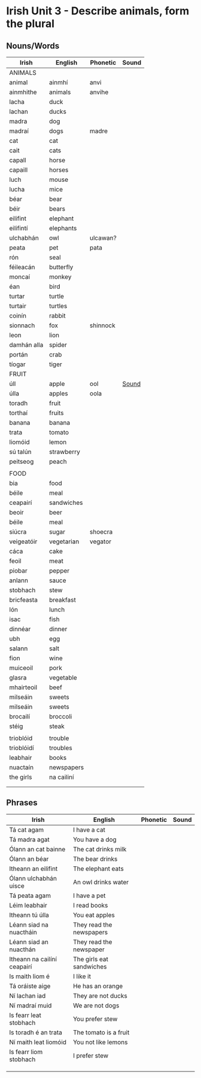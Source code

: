 # Irish Unit 3 - Describe animals, form the plural

## Nouns/Words

| Irish | English | Phonetic | Sound |
| ------| ------- | -------- | ----- |
| ANIMALS |  |  |  |
| animal | ainmhí | anvi |  |
| ainmhithe | animals | anvihe |  |
| lacha | duck |  |  |
| lachan | ducks |  |  |
| madra | dog |  |  |
| madraí | dogs | madre |  |
| cat | cat |  |  |
| cait | cats |  |  |
| capall | horse |  |  |
| capaill | horses |  |  |
| luch | mouse |  |  |
| lucha | mice |  |  |
| béar | bear |  |  |
| béir | bears |  |  |
| eilifint | elephant |  |  |
| eilifintí | elephants |  |  |
| ulchabhán | owl | ulcawan? |  |
| peata | pet | pata |  |
| rón | seal |  |  |
| féileacán | butterfly |  |  |
| moncaí | monkey |  |  |
| éan | bird |  |  |
| turtar | turtle |  |  |
| turtair | turtles |  |  |
| coinín | rabbit |  |  |
| sionnach | fox | shinnock |  
| leon | lion |  |  |
| damhán alla | spider |  |  |
| portán | crab |  |  ||
| tíogar | tiger |  |  ||
| FRUIT |  |  |  |
| úll | apple | ool |[Sound](https://www.focloir.ie/en/dictionary/ei/apple)
| úlla | apples | oola |
| toradh | fruit |  |  |
| torthaí | fruits |  |  |
| banana | banana |  |  |
| trata | tomato |  |  |
| liomóid | lemon |  |  |
| sú talún | strawberry |  |  |
| peitseog | peach |  |  |
|  |  |  |  |
| FOOD |  |  |  |
| bia | food |  |  |
| béile | meal
| ceapairí | sandwiches |  |  |
| beoir | beer |  |  |
| béile | meal |  |  |
| siúcra | sugar | shoecra |  |
| veigeatóir | vegetarian | vegator |  |
| cáca | cake |  |  |
| feoil | meat |  |  |
| piobar | pepper |  |  |
| anlann | sauce |  |  |
| stobhach | stew |  |  |
| bricfeasta | breakfast |  |  |
| lón | lunch |  |  |
| isac | fish |  |  |
| dinnéar | dinner |  |  |
| ubh | egg |  |  |
| salann | salt |  |  |
| fion | wine |  |  |
| muiceoil | pork |  |  |
| glasra | vegetable |  |  |
| mhairteoil | beef |  |  |
| milseáin | sweets |  |  |
| milseáin | sweets |  |  |
| brocailí | broccoli |  |  |
| stéig | steak |  |  |
|  |  |  |  |
| trioblóid | trouble |  |  |
| trioblóidí | troubles |  |  |
| leabhair | books |  |  |
| nuactaín | newspapers |  |  |
| the girls | na cailiní |  |  |
|  |  |  |  |
|  |  |  |  |


## Phrases
| Irish | English | Phonetic | Sound |
| ------| ------- | -------- |----- |
| Tá cat agam| I have a cat |  |  |
| Tá madra agat | You have a dog |  |  |
| Ólann an cat bainne | The cat drinks milk |  |  |
| Ólann an béar | The bear drinks |  |  |
| Itheann an eilifint | The elephant eats |  |  |
| Ólann ulchabhán uisce | An owl drinks water |  |  |
| Tá peata agam | I have a pet |  |  |
| Léim leabhair | I read books |  |  |
| Itheann tú úlla | You eat apples  |  |  |
| Léann siad na nuactháin | They read the newspapers |  |  |
| Léann siad an nuacthán | They read the newspaper |  |  |
| Itheann na cailíní ceapairí | The girls eat sandwiches |  |  |
| Is maith liom é | I like it |  |  |
| Tá oráiste aige | He has an orange |  |  |
| Ní lachan iad | They are not ducks |  |  |
| Ní madraí muid | We are not dogs |  |  |
| Is fearr leat stobhach | You prefer stew |  |  |
| Is toradh é an trata | The tomato is a fruit |  |  |
| Ní maith leat liomóid | You not like lemons |  |  |
| Is fearr liom stobhach | I prefer stew |  |  |
|  |  |  |  |
|  |  |  |  |
|  |  |  |  |